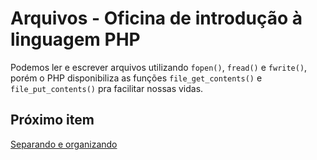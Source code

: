 # Arquivos - Oficina de introdução à linguagem PHP

Podemos ler e escrever arquivos utilizando ```fopen()```, ```fread()``` e ```fwrite()```, porém o
PHP disponibiliza as funções ```file_get_contents()``` e ```file_put_contents()``` pra facilitar nossas vidas.

## Próximo item

[Separando e organizando](https://github.com/PHPSC-Training/php-intro/tree/5-splitting)
